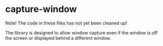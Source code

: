 # capture-window

Note!
The code in these files has not yet been cleaned up!


The library is designed to allow window capture even if the window is off the screen or displayed behind a different window.
